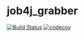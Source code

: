 # job4j_grabber
[![Build Status](https://travis-ci.com/ZuewOleg/job4j_grabber1.svg?branch=master)](https://travis-ci.com/ZuewOleg/job4j_grabber1)
[![codecov](https://codecov.io/gh/ZuewOleg/job4j_grabber1/branch/master/graph/badge.svg)](https://codecov.io/gh/ZuewOleg/job4j_grabber1)